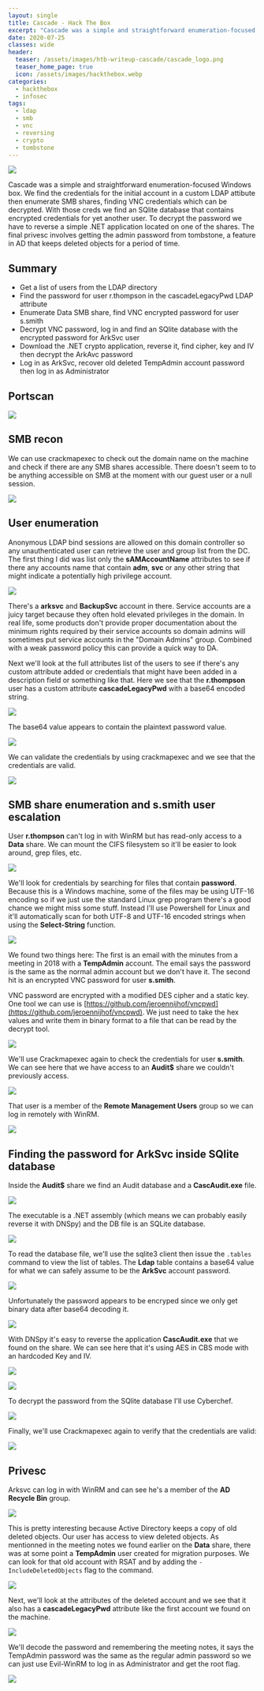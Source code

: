 ```yaml
---
layout: single
title: Cascade - Hack The Box
excerpt: "Cascade was a simple and straightforward enumeration-focused Windows box. We find the credentials for the initial account in a custom LDAP attibute then enumerate SMB shares, finding VNC credentials which can be decrypted. With those creds we find an SQlite database that contains encrypted credentials for yet another user. To decrypt the password we have to reverse a simple .NET application located on one of the shares. The final privesc involves getting the admin password from tombstone, a feature in AD that keeps deleted objects for a period of time."
date: 2020-07-25
classes: wide
header:
  teaser: /assets/images/htb-writeup-cascade/cascade_logo.png
  teaser_home_page: true
  icon: /assets/images/hackthebox.webp
categories:
  - hackthebox
  - infosec
tags:
  - ldap
  - smb  
  - vnc
  - reversing
  - crypto
  - tombstone
---
```


![](/assets/images/htb-writeup-cascade/cascade_logo.png)

Cascade was a simple and straightforward enumeration-focused Windows box. We find the credentials for the initial account in a custom LDAP attibute then enumerate SMB shares, finding VNC credentials which can be decrypted. With those creds we find an SQlite database that contains encrypted credentials for yet another user. To decrypt the password we have to reverse a simple .NET application located on one of the shares. The final privesc involves getting the admin password from tombstone, a feature in AD that keeps deleted objects for a period of time.

## Summary

- Get a list of users from the LDAP directory
- Find the password for user r.thompson in the cascadeLegacyPwd LDAP attribute
- Enumerate Data SMB share, find VNC encrypted password for user s.smith
- Decrypt VNC password, log in and find an SQlite database with the encrypted password for ArkSvc user
- Download the .NET crypto application, reverse it, find cipher, key and IV then decrypt the ArkAvc password
- Log in as ArkSvc, recover old deleted TempAdmin account password then log in as Administrator

## Portscan

![](/assets/images/htb-writeup-cascade/nmap.png)

## SMB recon

We can use crackmapexec to check out the domain name on the machine and check if there are any SMB shares accessible. There doesn't seem to to be anything accessible on SMB at the moment with our guest user or a null session.

![](/assets/images/htb-writeup-cascade/crackmapexec.png)

## User enumeration

Anonymous LDAP bind sessions are allowed on this domain controller so any unauthenticated user can retrieve the user and group list from the DC. The first thing I did was list only the **sAMAccountName** attributes to see if there any accounts name that contain **adm**, **svc** or any other string that might indicate a potentially high privilege account.

![](/assets/images/htb-writeup-cascade/windapsearch1.png)

There's a **arksvc** and **BackupSvc** account in there. Service accounts are a juicy target because they often hold elevated privileges in the domain. In real life, some products don't provide proper documentation about the minimum rights required by their service accounts so domain admins will sometimes put service accounts in the "Domain Admins" group. Combined with a weak password policy this can provide a quick way to DA.

Next we'll look at the full attributes list of the users to see if there's any custom attribute added or credentials that might have been added in a description field or something like that. Here we see that the **r.thompson** user has a custom attribute **cascadeLegacyPwd** with a base64 encoded string.

![](/assets/images/htb-writeup-cascade/legacypwd.png)

The base64 value appears to contain the plaintext password value.

![](/assets/images/htb-writeup-cascade/legacypwd2.png)

We can validate the credentials by using crackmapexec and we see that the credentials are valid.

![](/assets/images/htb-writeup-cascade/ryan.png)

## SMB share enumeration and s.smith user escalation

User **r.thompson** can't log in with WinRM but has read-only access to a **Data** share. We can mount the CIFS filesystem so it'll be easier to look around, grep files, etc.

![](/assets/images/htb-writeup-cascade/smbenum1.png)

We'll look for credentials by searching for files that contain **password**. Because this is a Windows machine, some of the files may be using UTF-16 encoding so if we just use the standard Linux grep program there's a good chance we might miss some stuff. Instead I'll use Powershell for Linux and it'll automatically scan for both UTF-8 and UTF-16 encoded strings when using the **Select-String** function.

![](/assets/images/htb-writeup-cascade/smbenum2.png)

We found two things here: The first is an email with the minutes from a meeting in 2018 with a **TempAdmin** account. The email says the password is the same as the normal admin account but we don't have it. The second hit is an encrypted VNC password for user **s.smith**.

VNC password are encrypted with a modified DES cipher and a static key. One tool we can use is [https://github.com/jeroennijhof/vncpwd](https://github.com/jeroennijhof/vncpwd). We just need to take the hex values and write them in binary format to a file that can be read by the decrypt tool.

![](/assets/images/htb-writeup-cascade/vncpasswd.png)

We'll use Crackmapexec again to check the credentials for user **s.smith**. We can see here that we have access to an **Audit$** share we couldn't previously access.

![](/assets/images/htb-writeup-cascade/smith.png)

That user is a member of the **Remote Management Users** group so we can log in remotely with WinRM.

![](/assets/images/htb-writeup-cascade/smith2.png)

## Finding the password for ArkSvc inside SQlite database

Inside the **Audit$** share we find an Audit database and a **CascAudit.exe** file.

![](/assets/images/htb-writeup-cascade/audit.png)

The executable is a .NET assembly (which means we can probably easily reverse it with DNSpy) and the DB file is an SQLite database.

![](/assets/images/htb-writeup-cascade/audit2.png)

To read the database file, we'll use the sqlite3 client then issue the `.tables` command to view the list of tables. The **Ldap** table contains a base64 value for what we can safely assume to be the **ArkSvc** account password.

![](/assets/images/htb-writeup-cascade/audit3.png)

Unfortunately the password appears to be encryped since we only get binary data after base64 decoding it.

![](/assets/images/htb-writeup-cascade/audit4.png)

With DNSpy it's easy to reverse the application **CascAudit.exe** that we found on the share. We can see here that it's using AES in CBS mode with an hardcoded Key and IV.

![](/assets/images/htb-writeup-cascade/casc1.png)

![](/assets/images/htb-writeup-cascade/casc2.png)

To decrypt the password from the SQlite database I'll use Cyberchef.

![](/assets/images/htb-writeup-cascade/cyberchef.png)

Finally, we'll use Crackmapexec again to verify that the credentials are valid:

![](/assets/images/htb-writeup-cascade/ark.png)

## Privesc

Arksvc can log in with WinRM and can see he's a member of the **AD Recycle Bin** group.

![](/assets/images/htb-writeup-cascade/privesc1.png)

This is pretty interesting because Active Directory keeps a copy of old deleted objects. Our user has access to view deleted objects. As mentionned in the meeting notes we found earlier on the **Data** share, there was at some point a **TempAdmin** user created for migration purposes. We can look for that old account with RSAT and by adding the `-IncludeDeletedObjects` flag to the command.

![](/assets/images/htb-writeup-cascade/privesc2.png)

Next, we'll look at the attributes of the deleted account and we see that it also has a **cascadeLegacyPwd** attribute like the first account we found on the machine.

![](/assets/images/htb-writeup-cascade/privesc3.png)

We'll decode the password and remembering the meeting notes, it says the TempAdmin password was the same as the regular admin password so we can just use Evil-WinRM to log in as Administrator and get the root flag.

![](/assets/images/htb-writeup-cascade/root.png)